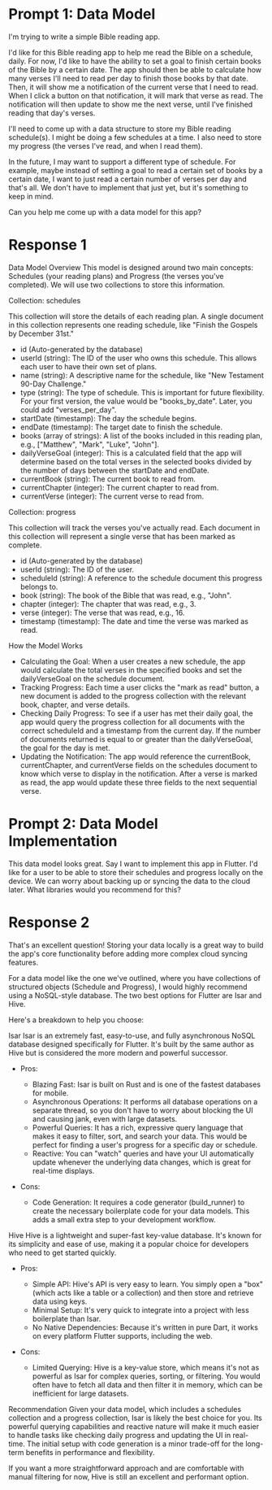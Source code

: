 # Prompt 1: Data Model
I'm trying to write a simple Bible reading app.

I'd like for this Bible reading app to help me read the Bible on a schedule, daily. For now, I'd like to have the ability to set a goal to finish certain books of the Bible by a certain date. The app should then be able to calculate how many verses I'll need to read per day to finish those books by that date. Then, it will show me a notification of the current verse that I need to read. When I click a button on that notification, it will mark that verse as read. The notification will then update to show me the next verse, until I've finished reading that day's verses.

I'll need to come up with a data structure to store my Bible reading schedule(s). I might be doing a few schedules at a time. I also need to store my progress (the verses I've read, and when I read them). 

In the future, I may want to support a different type of schedule. For example, maybe instead of setting a goal to read a certain set of books by a certain date, I want to just read a certain number of verses per day and that's all. We don't have to implement that just yet, but it's something to keep in mind.

Can you help me come up with a data model for this app?

# Response 1
Data Model Overview
This model is designed around two main concepts: Schedules (your reading plans) and Progress (the verses you've completed). We will use two collections to store this information.

Collection: schedules

This collection will store the details of each reading plan. A single document in this collection represents one reading schedule, like "Finish the Gospels by December 31st."

* id (Auto-generated by the database)
* userId (string): The ID of the user who owns this schedule. This allows each user to have their own set of plans.
* name (string): A descriptive name for the schedule, like "New Testament 90-Day Challenge."
* type (string): The type of schedule. This is important for future flexibility. For your first version, the value would be "books_by_date". Later, you could add "verses_per_day".
* startDate (timestamp): The day the schedule begins.
* endDate (timestamp): The target date to finish the schedule.
* books (array of strings): A list of the books included in this reading plan, e.g., ["Matthew", "Mark", "Luke", "John"].
* dailyVerseGoal (integer): This is a calculated field that the app will determine based on the total verses in the selected books divided by the number of days between the startDate and endDate.
* currentBook (string): The current book to read from.
* currentChapter (integer): The current chapter to read from.
* currentVerse (integer): The current verse to read from.

Collection: progress

This collection will track the verses you've actually read. Each document in this collection will represent a single verse that has been marked as complete.

* id (Auto-generated by the database)
* userId (string): The ID of the user.
* scheduleId (string): A reference to the schedule document this progress belongs to.
* book (string): The book of the Bible that was read, e.g., "John".
* chapter (integer): The chapter that was read, e.g., 3.
* verse (integer): The verse that was read, e.g., 16.
* timestamp (timestamp): The date and time the verse was marked as read.

How the Model Works

* Calculating the Goal: When a user creates a new schedule, the app would calculate the total verses in the specified books and set the dailyVerseGoal on the schedule document.
* Tracking Progress: Each time a user clicks the "mark as read" button, a new document is added to the progress collection with the relevant book, chapter, and verse details.
* Checking Daily Progress: To see if a user has met their daily goal, the app would query the progress collection for all documents with the correct scheduleId and a timestamp from the current day. If the number of documents returned is equal to or greater than the dailyVerseGoal, the goal for the day is met.
* Updating the Notification: The app would reference the currentBook, currentChapter, and currentVerse fields on the schedules document to know which verse to display in the notification. After a verse is marked as read, the app would update these three fields to the next sequential verse.

# Prompt 2: Data Model Implementation
This data model looks great. Say I want to implement this app in Flutter. I'd like for a user to be able to store their schedules and progress locally on the device. We can worry about backing up or syncing the data to the cloud later. What libraries would you recommend for this?

# Response 2
That's an excellent question! Storing your data locally is a great way to build the app's core functionality before adding more complex cloud syncing features.

For a data model like the one we've outlined, where you have collections of structured objects (Schedule and Progress), I would highly recommend using a NoSQL-style database. The two best options for Flutter are Isar and Hive.

Here's a breakdown to help you choose:

Isar
Isar is an extremely fast, easy-to-use, and fully asynchronous NoSQL database designed specifically for Flutter. It's built by the same author as Hive but is considered the more modern and powerful successor.

* Pros:

  * Blazing Fast: Isar is built on Rust and is one of the fastest databases for mobile.
  * Asynchronous Operations: It performs all database operations on a separate thread, so you don't have to worry about blocking the UI and causing jank, even with large datasets.
  * Powerful Queries: It has a rich, expressive query language that makes it easy to filter, sort, and search your data. This would be perfect for finding a user's progress for a specific day or schedule.
  * Reactive: You can "watch" queries and have your UI automatically update whenever the underlying data changes, which is great for real-time displays.

* Cons:

  * Code Generation: It requires a code generator (build_runner) to create the necessary boilerplate code for your data models. This adds a small extra step to your development workflow.

Hive
Hive is a lightweight and super-fast key-value database. It's known for its simplicity and ease of use, making it a popular choice for developers who need to get started quickly.

* Pros:

  * Simple API: Hive's API is very easy to learn. You simply open a "box" (which acts like a table or a collection) and then store and retrieve data using keys.
  * Minimal Setup: It's very quick to integrate into a project with less boilerplate than Isar.
  * No Native Dependencies: Because it's written in pure Dart, it works on every platform Flutter supports, including the web.

* Cons:

  * Limited Querying: Hive is a key-value store, which means it's not as powerful as Isar for complex queries, sorting, or filtering. You would often have to fetch all data and then filter it in memory, which can be inefficient for large datasets.

Recommendation
Given your data model, which includes a schedules collection and a progress collection, Isar is likely the best choice for you. Its powerful querying capabilities and reactive nature will make it much easier to handle tasks like checking daily progress and updating the UI in real-time. The initial setup with code generation is a minor trade-off for the long-term benefits in performance and flexibility.

If you want a more straightforward approach and are comfortable with manual filtering for now, Hive is still an excellent and performant option.
